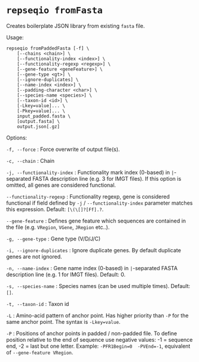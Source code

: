 # `repseqio fromFasta`

Creates boilerplate JSON library from existing `fasta` file.

Usage: 
```
repseqio fromPaddedFasta [-f] \
    [--chains <chain>] \
    [--functionality-index <index>] \
    [--functionality-regexp <regexp>] \
    [--gene-feature <geneFeature>] \
    [--gene-type <gt>] \
    [--ignore-duplicates] \
    [--name-index <index>] \
    [--padding-character <char>] \
    [--species-name <species>] \
    [--taxon-id <id>] \
    [-Lkey=value]... \
    [-Pkey=value]... \
    input_padded.fasta \
    [output.fasta] \
    output.json[.gz]
```

Options:

`-f, --force`
: Force overwrite of output file(s).

`-c, --chain`
: Chain

`-j, --functionality-index`
: Functionality mark index (0-based) in `|`-separated FASTA description line (e.g. 3 for IMGT files). If this option is
omitted, all genes are considered functional.

`--functionality-regexp`
: Functionality regexp, gene is considered functional if field defined by `-j` / `--functionality-index` parameter matches this expression. Default: `[\(\[]?[Ff].?`. 

`--gene-feature`
: Defines gene feature which sequences are contained in the file (e.g. `VRegion`, `VGene`, `JRegion` etc..). 

`-g, --gene-type`
: Gene type (V/D/J/C)

`-i, --ignore-duplicates`
: Ignore duplicate genes. By default duplicate genes are not ignored.

`-n, --name-index`
: Gene name index (0-based) in `|`-separated FASTA description line (e.g. 1 for IMGT files). Default: 0.

`-s, --species-name`
: Species names (can be used multiple times). Default: `[]`.

`-t, --taxon-id`
: Taxon id

`-L`
: Amino-acid pattern of anchor point. Has higher priority than `-P` for the same anchor point. The syntax is `-Lkey=value`.

`-P`
: Positions of anchor points in padded / non-padded file. To define position relative to the end of sequence use negative values: -1 = sequence end, -2 = last but one letter. Example: `-PFR1Begin=0  -PVEnd=-1`, equivalent of `--gene-feature VRegion`.

